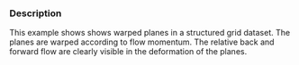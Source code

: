 ### Description
This example shows shows warped planes in a structured grid dataset. The planes are warped according to flow
momentum. The relative back and forward flow are clearly visible in the deformation of the planes.